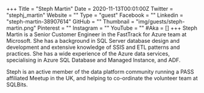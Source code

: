 +++
Title = "Steph Martin"
Date = 2020-11-13T00:01:00Z
Twitter = "stephj_martin"
Website = ""
Type = "guest"
Facebook = ""
Linkedin = "steph-martin-38907614"
GitHub = ""
Thumbnail = "img/guests/steph-martin.png"
Pinterest = ""
Instagram = ""
YouTube = ""
#Aka = []
+++
Steph Martin is a Senior Customer Engineer in the FastTrack for Azure team at Microsoft. She has a background in SQL Server database design and development and extensive knowledge of SSIS and ETL patterns and practices. She has a wide experience of the Azure data services, specialising in Azure SQL Database and Managed Instance, and ADF.

Steph is an active member of the data platform community running a PASS affiliated Meetup in the UK, and helping to co-ordinate the volunteer team at SQLBits.